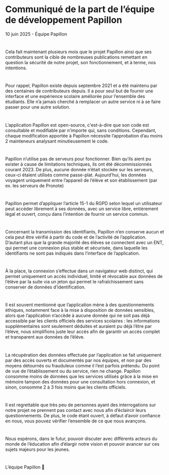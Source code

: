 # Communiqué de la part de l’équipe de développement Papillon

10 juin 2025 - Équipe Papillon

#

Cela fait maintenant plusieurs mois que le projet Papillon ainsi que ses contributeurs sont la cible de nombreuses publications remettant en question la sécurité de notre projet, son fonctionnement, et à terme, nos intentions.

#

Pour rappel, Papillon existe depuis septembre 2021 et a été maintenu par des centaines de contributeurs depuis. Il a pour seul but de fournir une interface et une expérience scolaire améliorée pour l’ensemble des étudiants. Elle n’a jamais cherché à remplacer un autre service ni à se faire passer pour une autre solution.

#

L’application Papillon est open-source, c'est-à-dire que son code est consultable et modifiable par n’importe qui, sans conditions. Cependant, chaque modification apportée à Papillon nécessite l’approbation d’au moins 2 mainteneurs analysant minutieusement le code.

#

Papillon n’utilise pas de serveurs pour fonctionner. Bien qu’ils aient pu exister à cause de limitations techniques, ils ont été décommissionnés courant 2023. De plus, aucune donnée n’était stockée sur les serveurs, ceux-ci étaient utilisés comme passe-plat. Aujourd’hui, les données voyagent uniquement entre l’appareil de l’élève et son établissement (par ex. les serveurs de Pronote)

#

Papillon permet d’appliquer l’article 15-1 du RGPD selon lequel un utilisateur peut accéder librement à ses données, avec un service libre, entièrement légal et ouvert, conçu dans l’intention de fournir un service commun.

#

Concernant la transmission des identifiants, Papillon n’en conserve aucun et cela peut être vérifié à partir du code et de l’activité de l’application. D’autant plus que la grande majorité des élèves se connectent avec un ENT, qui permet une connexion plus stable et sécurisée, dans laquelle les identifiants ne sont pas indiqués dans l’interface de l’application.

#

À la place, la connexion s’effectue dans un navigateur web distinct, qui permet uniquement un accès individuel, limité et révocable aux données de l’élève par la suite via un jeton qui permet le rafraîchissement sans conserver de données d’identification.

#

Il est souvent mentionné que l’application mène à des questionnements éthiques, notamment face à la mise à disposition de données sensibles, alors que l’application n’accède à aucune donnée qui ne soit pas déjà accessible par les clients officiels des services scolaires : les informations supplémentaires sont seulement déduites et auraient pu déjà l’être par l’élève, nous simplifions juste leur accès afin de garantir un accès complet et transparent aux données de l’élève.

#

La récupération des données effectuée par l’application se fait uniquement par des accès ouverts et documentés par nos équipes, et non par des moyens détournés ou frauduleux comme il l’est parfois prétendu. Du point de vue de l’établissement ou du service, rien ne change. Papillon consomme moins de données que les services utilisés grâce à la mise en mémoire tampon des données pour une consultation hors connexion, et sinon, consomme 2 à 3 fois moins que les clients officiels.

#

Il est regrettable que très peu de personnes ayant des interrogations sur notre projet ne prennent pas contact avec nous afin d’éclaircir leurs questionnements. De plus, le code étant ouvert, à défaut d’avoir confiance en nous, vous pouvez vérifier l’ensemble de ce que nous avançons.

#

Nous espérons, dans le futur, pouvoir discuter avec différents acteurs du monde de l’éducation afin d’élargir notre vision et pouvoir avancer sur ces sujets majeurs pour les jeunes.

#

L’équipe Papillon 🦋
